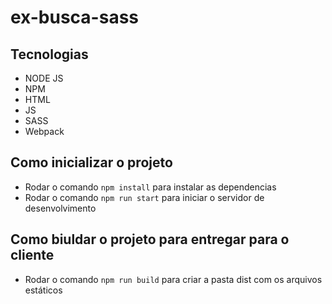 # ex-busca-sass


## Tecnologias
- NODE JS
- NPM
- HTML
- JS
- SASS
- Webpack

## Como inicializar o projeto
- Rodar o comando `npm install` para instalar as dependencias
- Rodar o comando `npm run start` para iniciar o servidor de desenvolvimento

## Como biuldar o projeto para entregar para o cliente
- Rodar o comando `npm run build` para criar a pasta dist com os arquivos estáticos